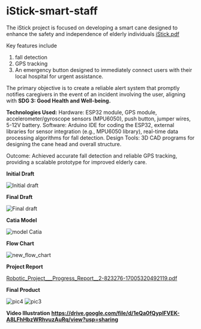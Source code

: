 # iStick-smart-staff
The iStick project is focused on developing a smart cane designed to enhance the safety and independence of elderly individuals
[iStick.pdf](https://github.com/user-attachments/files/17782761/iStick.pdf)

Key features include 
1. fall detection
2. GPS tracking
3. An emergency button designed to immediately connect users with their local hospital for urgent assistance.
  
The primary objective is to create a reliable alert system that promptly notifies caregivers in the event of an incident involving the user, aligning with **SDG 3: Good Health and Well-being.**

**Technologies Used:**
Hardware: ESP32 module, GPS module, accelerometer/gyroscope sensors (MPU6050), push button, jumper wires, 5-12V battery.
Software: Arduino IDE for coding the ESP32, external libraries for sensor integration (e.g., MPU6050 library), real-time data processing algorithms for fall detection.
Design Tools: 3D CAD programs for designing the cane head and overall structure.

Outcome: Achieved accurate fall detection and reliable GPS tracking, providing a scalable prototype for improved elderly care.

**Initial Draft**

![Initial draft](https://github.com/user-attachments/assets/42ec4ff1-fb4e-45aa-95da-3f60cbdcaee6)


**Final Draft**

![Final draft](https://github.com/user-attachments/assets/5fe65773-d5e4-4aa1-a3a7-ea1a0ed21262)


**Catia Model**

![model Catia](https://github.com/user-attachments/assets/5657c143-bdd4-48d4-bfc7-92c2dc06a412)


**Flow Chart**

![new_flow_chart](https://github.com/user-attachments/assets/0014e803-60cc-4022-9d92-297883a81437)



**Project Report**

[Robotic_Project___Progress_Report__2-823276-17005320492119.pdf](https://github.com/user-attachments/files/17782769/Robotic_Project___Progress_Report__2-823276-17005320492119.pdf)

**Final Product**


![pic4](https://github.com/user-attachments/assets/44b338a6-7d35-4929-a008-d12d406ab48d)
![pic3](https://github.com/user-attachments/assets/adc277bc-1d4f-4ff4-881a-df80b0f8fa54)

**Video Illustration**
**https://drive.google.com/file/d/1eQa0fQypIFVEK-A8LFhHbzWRhvuzAuRq/view?usp=sharing**
